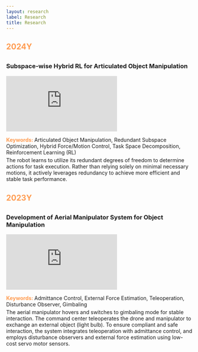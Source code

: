 ```yaml
---
layout: research
label: Research
title: Research
---
```


<style>
    .year-title {
	margin-top: 30px;
	margin-bottom: 30px;
    }

    .section-title {
        margin-top: 16px;
    }
</style>

<!-- 2024Y -->
<div class="year-title">
    <h2><span style="color:#FF9B50">2024Y</span></h2>
</div>

### Subspace-wise Hybrid RL for Articulated Object Manipulation

<div class="video-card">
  <div class="video-wrapper">
    <iframe src="https://www.youtube.com/embed/1aPFtIFVycE" frameborder="0" allowfullscreen></iframe>
  </div>
  <div class="description">
    <p style="margin-bottom: 4px;"><span style="color:#FF9B50"><strong>Keywords: </strong></span>Articulated Object Manipulation, Redundant Subspace Optimization, Hybrid Force/Motion Control, Task Space Decomposition, Reinforcement Learning (RL)</p>
    <p style="margin-top: 0;">The robot learns to utilize its redundant degrees of freedom to determine actions for task execution.
Rather than relying solely on minimal necessary motions, it actively leverages redundancy to achieve more efficient and stable task performance.</p>
  </div>
</div>

<!-- 2023Y -->
<div class="year-title">
    <h2><span style="color:#FF9B50">2023Y</span></h2>
</div>

### Development of Aerial Manipulator System for Object Manipulation

<div class="video-card">
  <div class="video-wrapper">
    <iframe src="https://www.youtube.com/embed/Q0ZDEVRy61M?start=117" frameborder="0" allowfullscreen></iframe>
  </div>
  <div class="description">
    <p style="margin-bottom: 4px;"><span style="color:#FF9B50"><strong>Keywords: </strong></span>Admittance Control, External Force Estimation, Teleoperation, Disturbance Observer, Gimbaling</p>
    <p style="margin-top: 0;">The aerial manipulator hovers and switches to gimbaling mode for stable interaction.
The command center teleoperates the drone and manipulator to exchange an external object (light bulb).
To ensure compliant and safe interaction, the system integrates teleoperation with admittance control, and employs disturbance observers and external force estimation using low-cost servo motor sensors.</p>
  </div>
</div>
